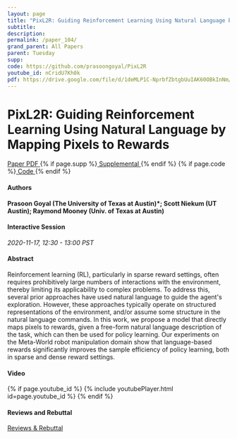 ```yaml
---
layout: page
title: "PixL2R: Guiding Reinforcement Learning Using Natural Language by Mapping Pixels to Rewards"
subtitle: 
description:
permalink: /paper_104/
grand_parent: All Papers
parent: Tuesday
supp: 
code: https://github.com/prasoongoyal/PixL2R
youtube_id: nCridU7Kh0k
pdf: https://drive.google.com/file/d/1deMLP1C-NprbfZbtgbUuIAK60OBkInNm/view
---
```


# PixL2R: Guiding Reinforcement Learning Using Natural Language by Mapping Pixels to Rewards

<a href="https://drive.google.com/file/d/1deMLP1C-NprbfZbtgbUuIAK60OBkInNm/view" target="_blank" rel="noopener noreferrer" class="btn btn-blue"><i class="fa fa-file-text-o" aria-hidden="true"></i> Paper PDF </a> {% if page.supp %}<a href="" target="_blank" rel="noopener noreferrer" class="btn btn-green"><i class="fa fa-file-text-o" aria-hidden="true"></i> Supplemental </a>{% endif %} {% if page.code %}<a href="https://github.com/prasoongoyal/PixL2R" target="_blank" rel="noopener noreferrer" class="btn"><i class="fa fa-github" aria-hidden="true"></i> Code </a>{% endif %} 

#### Authors
**Prasoon Goyal (The University of Texas at Austin)*; Scott Niekum (UT Austin); Raymond Mooney (Univ. of Texas at Austin)**

#### Interactive Session
*2020-11-17, 12:30 - 13:00 PST* 

#### Abstract
Reinforcement learning (RL), particularly in sparse reward settings, often requires prohibitively large numbers of interactions with the environment, thereby limiting its applicability to complex problems. To address this, several prior approaches have used natural language to guide the agent's exploration. However, these approaches typically operate on structured representations of the environment, and/or assume some structure in the natural language commands. In this work, we propose a model that directly maps pixels to rewards, given a free-form natural language description of the task, which can then be used for policy learning. Our experiments on the Meta-World robot manipulation domain show that  language-based rewards significantly improves the sample efficiency of policy learning, both in sparse and dense reward settings. 


#### Video
{% if page.youtube_id %}
{% include youtubePlayer.html id=page.youtube_id %}
{% endif %}

#### Reviews and Rebuttal
<a href="https://drive.google.com/file/d/1gnuFjB0uYc_46C2YlznByF0ez22Tci_y/view" target="_blank" rel="noopener noreferrer" class="btn btn-purple"><i class="fa fa-pencil-square-o" aria-hidden="true"></i> Reviews & Rebuttal </a>

